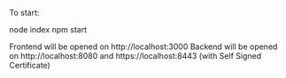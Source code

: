 To start:

node index
npm start

Frontend will be opened on http://localhost:3000
Backend will be opened on http://localhost:8080 and https://localhost:8443 (with Self Signed Certificate)
